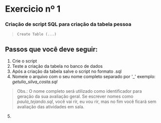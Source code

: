 # Exercicio nº 1

### Criação de script SQL para criação da tabela pessoa
>`Create Table (...)`

## Passos que você deve seguir:
1. Crie o script
2. Teste a criação da tabela no banco de dados
3. Após a criação da tabela salve o script no formato .sql
4. Nomeie o arquivo com o seu nome completo separado por '_' exemplo: _getulio_silva_costa.sql_
>Obs.: O nome completo será utilizado como identificador para geração da sua avaliação geral. Se escrever nomes como _paula_tejando.sql_, você vai rir, eu vou rir, mas no fim você ficará sem avaliação das atividades em sala.
5.